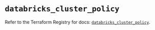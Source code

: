 # `databricks_cluster_policy`

Refer to the Terraform Registry for docs: [`databricks_cluster_policy`](https://registry.terraform.io/providers/databricks/databricks/1.35.0/docs/resources/cluster_policy).

